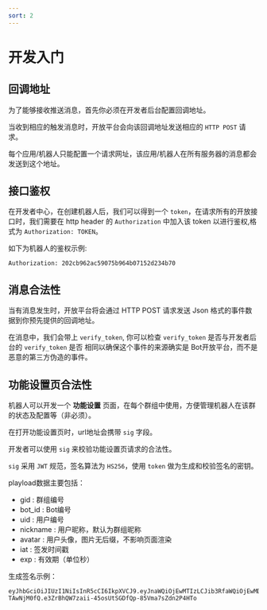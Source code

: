 ```yaml
---
sort: 2
---
```


# 开发入门

## 回调地址

为了能够接收推送消息，首先你必须在开发者后台配置回调地址。

当收到相应的触发消息时，开放平台会向该回调地址发送相应的 `HTTP POST` 请求。

每个应用/机器人只能配置一个请求网址，该应用/机器人在所有服务器的消息都会发送到这个地址。

## 接口鉴权

在开发者中心，在创建机器人后，我们可以得到一个 `token`，在请求所有的开放接口时，我们需要在 http header 的 `Authorization` 中加入该 token 以进行鉴权,格式为 `Authorization: TOKEN`。

如下为机器人的鉴权示例:

```
Authorization: 202cb962ac59075b964b07152d234b70
```

## 消息合法性

当有消息发生时，开放平台将会通过 HTTP POST 请求发送 Json 格式的事件数据到你预先提供的回调地址。

在消息中，我们会带上 `verify_token`, 你可以检查 `verify_token` 是否与开发者后台的 `verify_token` 是否 相同以确保这个事件的来源确实是 Bot开放平台，而不是恶意的第三方伪造的事件。

## 功能设置页合法性

机器人可以开发一个 **功能设置** 页面，在每个群组中使用，方便管理机器人在该群的状态及配置等（非必须）。

在打开功能设置页时，url地址会携带 `sig` 字段。

开发者可以使用 `sig` 来校验功能设置页请求的合法性。

`sig` 采用 `JWT` 规范，签名算法为 `HS256`，使用 `token` 做为生成和校验签名的密钥。

playload数据主要包括：

- gid : 群组编号
- bot_id : Bot编号
- uid : 用户编号
- nickname : 用户昵称，默认为群组昵称
- avatar : 用户头像，图片无后缀，不影响页面渲染
- iat : 签发时间戳
- exp : 有效期（单位秒）

生成签名示例：
```
eyJhbGciOiJIUzI1NiIsInR5cCI6IkpXVCJ9.eyJnaWQiOjEwMTIzLCJib3RfaWQiOjEwMDAwOTQzNywidWlkIjoxMDAwMDQyNDUsImV4cCI6NzIwMCwiaWF0IjoxNjIzO
TAwNjM0fQ.e3ZrBhQW7zaii-45osUtSGDfQp-85Vma7sZdn2P4HTo
```
